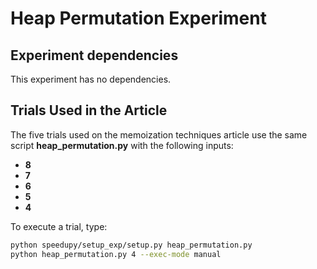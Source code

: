 # Heap Permutation Experiment

## Experiment dependencies
This experiment has no dependencies.

## Trials Used in the Article
The five trials used on the memoization techniques article use the same script **heap_permutation.py** with the following inputs:

- **8**
- **7**
- **6**
- **5**
- **4**

To execute a trial, type:

```bash
python speedupy/setup_exp/setup.py heap_permutation.py
python heap_permutation.py 4 --exec-mode manual
```
